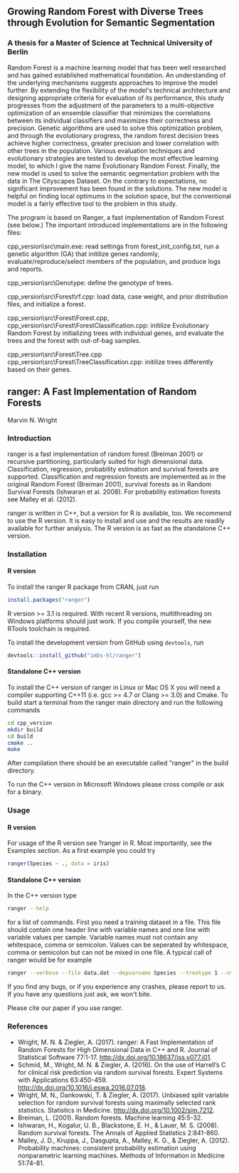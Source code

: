 ## Growing Random Forest with Diverse Trees through Evolution for Semantic Segmentation
### A thesis for a Master of Science at Technical University of Berlin

Random Forest is a machine learning model that has been well researched and has gained established mathematical foundation. An understanding of the underlying mechanisms suggests approaches to improve the model further. By extending the flexibility of the model's technical architecture and designing appropriate criteria for evaluation of its performance, this study progresses from the adjustment of the parameters to a multi-objective optimization of an ensemble classifier that minimizes the correlations between its individual classifiers and maximizes their correctness and precision. Genetic algorithms are used to solve this optimization problem, and through the evolutionary progress, the random forest decision trees achieve higher correctness, greater precision and lower correlation with other trees in the population. Various evaluation techniques and evolutionary strategies are tested to develop the most effective learning model, to which I give the name Evolutionary Random Forest. Finally, the new model is used to solve the semantic segmentation problem with the data in The Cityscapes Dataset. On the contrary to expectations, no significant improvement has been found in the solutions. The new model is helpful on finding local optimums in the solution space, but the conventional model is a fairly effective tool to the problem in this study.

The program is based on Ranger, a fast implementation of Random Forest (see below.) The important introduced implementations are in the following files:

cpp_version\src\main.exe: read settings from forest_init_config.txt,  run a genetic algorithm (GA) that initilize genes randomly, evaluate/reproduce/select members of the population, and produce logs and reports.

cpp_version\src\Genotype: define the genotype of trees.

cpp_version\src\Forest\rf.cpp: load data, case weight, and prior distribution files, and initialize a forest.

cpp_version\src\Forest\Forest.cpp,
cpp_version\src\Forest\ForestClassification.cpp: initilize Evolutionary Random Forest by initializing trees with individual genes, and evaluate the trees and the forest with out-of-bag samples.

cpp_version\src\Forest\Tree.cpp
cpp_version\src\Forest\TreeClassification.cpp: initilize trees differently based on their genes.

## ranger: A Fast Implementation of Random Forests
Marvin N. Wright

### Introduction
ranger is a fast implementation of random forest (Breiman 2001) or recursive partitioning, particularly suited for high dimensional data. Classification, regression, probability estimation and survival forests are supported. Classification and regression forests are implemented as in the original Random Forest (Breiman 2001), survival forests as in Random Survival Forests (Ishwaran et al. 2008). For probability estimation forests see Malley et al. (2012). 

ranger is written in C++, but a version for R is available, too. We recommend to use the R version. It is easy to install and use and the results are readily available for further analysis. The R version is as fast as the standalone C++ version.

### Installation
#### R version
To install the ranger R package from CRAN, just run

```R
install.packages("ranger")
```

R version >= 3.1 is required. With recent R versions, multithreading on Windows platforms should just work. If you compile yourself, the new RTools toolchain is required.

To install the development version from GitHub using `devtools`, run

```R
devtools::install_github("imbs-hl/ranger")
```

#### Standalone C++ version
To install the C++ version of ranger in Linux or Mac OS X you will need a compiler supporting C++11 (i.e. gcc >= 4.7 or Clang >= 3.0) and Cmake. To build start a terminal from the ranger main directory and run the following commands

```bash
cd cpp_version
mkdir build
cd build
cmake ..
make
```

After compilation there should be an executable called "ranger" in the build directory. 

To run the C++ version in Microsoft Windows please cross compile or ask for a binary.

### Usage
#### R version
For usage of the R version see ?ranger in R. Most importantly, see the Examples section. As a first example you could try 

```R  
ranger(Species ~ ., data = iris)
```

#### Standalone C++ version
In the C++ version type 

```bash
ranger --help 
```

for a list of commands. First you need a training dataset in a file. This file should contain one header line with variable names and one line with variable values per sample. Variable names must not contain any whitespace, comma or semicolon. Values can be seperated by whitespace, comma or semicolon but can not be mixed in one file. A typical call of ranger would be for example

```bash
ranger --verbose --file data.dat --depvarname Species --treetype 1 --ntree 1000 --nthreads 4
```

If you find any bugs, or if you experience any crashes, please report to us. If you have any questions just ask, we won't bite. 

Please cite our paper if you use ranger.

### References
* Wright, M. N. & Ziegler, A. (2017). ranger: A Fast Implementation of Random Forests for High Dimensional Data in C++ and R. Journal of Statistical Software 77:1-17. http://dx.doi.org/10.18637/jss.v077.i01.
* Schmid, M., Wright, M. N. & Ziegler, A. (2016). On the use of Harrell’s C for clinical risk prediction via random survival forests. Expert Systems with Applications 63:450-459. http://dx.doi.org/10.1016/j.eswa.2016.07.018.
* Wright, M. N., Dankowski, T. & Ziegler, A. (2017). Unbiased split variable selection for random survival forests using maximally selected rank statistics. Statistics in Medicine. http://dx.doi.org/10.1002/sim.7212.
* Breiman, L. (2001). Random forests. Machine learning 45:5-32.
* Ishwaran, H., Kogalur, U. B., Blackstone, E. H., & Lauer, M. S. (2008). Random survival forests. The Annals of Applied Statistics 2:841-860.
* Malley, J. D., Kruppa, J., Dasgupta, A., Malley, K. G., & Ziegler, A. (2012). Probability machines: consistent probability estimation using nonparametric learning machines. Methods of Information in Medicine 51:74-81.
